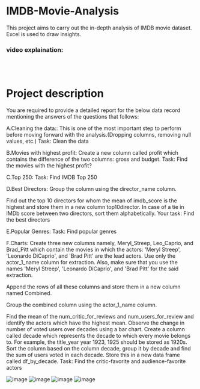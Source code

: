 # IMDB-Movie-Analysis
This project aims to carry out the in-depth analysis of IMDB movie dataset. Excel is used to draw insights.

### video explaination: 
<br><br>


# Project description

You are required to provide a detailed report for the below data record mentioning the answers of the questions that follows:

A.Cleaning the data:: This is one of the most important step to perform before moving forward with the analysis.(Dropping columns, removing null values, etc.) Task: Clean the data

B.Movies with highest profit: Create a new column called profit which contains the difference of the two columns: gross and budget. Task: Find the movies with the highest profit?

C.Top 250: Task: Find IMDB Top 250

D.Best Directors: Group the column using the director_name column.

Find out the top 10 directors for whom the mean of imdb_score is the highest and store them in a new column top10director. In case of a tie in IMDb score between two directors, sort them alphabetically. Your task: Find the best directors

E.Popular Genres: Task: Find popular genres

F.Charts: Create three new columns namely, Meryl_Streep, Leo_Caprio, and Brad_Pitt which contain the movies in which the actors: 'Meryl Streep', 'Leonardo DiCaprio', and 'Brad Pitt' are the lead actors. Use only the actor_1_name column for extraction. Also, make sure that you use the names 'Meryl Streep', 'Leonardo DiCaprio', and 'Brad Pitt' for the said extraction.

Append the rows of all these columns and store them in a new column named Combined.

Group the combined column using the actor_1_name column.

Find the mean of the num_critic_for_reviews and num_users_for_review and identify the actors which have the highest mean. Observe the change in number of voted users over decades using a bar chart. Create a column called decade which represents the decade to which every movie belongs to. For example, the title_year year 1923, 1925 should be stored as 1920s. Sort the column based on the column decade, group it by decade and find the sum of users voted in each decade. Store this in a new data frame called df_by_decade. Task: Find the critic-favorite and audience-favorite actors

![image](https://github.com/HeyAbhi03/IMDB-Movie-Analysis/assets/161314096/50208242-989a-42db-a0f4-6f07eb58aa89)
![image](https://github.com/HeyAbhi03/IMDB-Movie-Analysis/assets/161314096/098ae354-8ac1-4e0d-b184-b6f664d10d45)
![image](https://github.com/HeyAbhi03/IMDB-Movie-Analysis/assets/161314096/b28e4a4f-ee03-4cfe-a93e-21c80ac62281)
![image](https://github.com/HeyAbhi03/IMDB-Movie-Analysis/assets/161314096/1f4ca649-8388-4f37-a4ff-156c5188e7f4)
